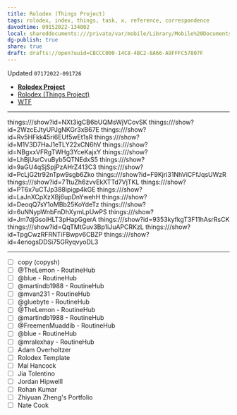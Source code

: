 ```yaml
---
title: Rolodex (Things Project)
tags: rolodex, index, things, task, x, reference, correspondence
davodtime: 09152022-134002
local: shareddocuments:///private/var/mobile/Library/Mobile%20Documents/iCloud~md~obsidian/Documents/OBSHIDDIAN/drafts/CBCCC000-14C8-4BC2-8A66-A9FFFC57807F.md
dg-publish: true
share: true
draft: drafts://open?uuid=CBCCC000-14C8-4BC2-8A66-A9FFFC57807F
---
```

Updated `07172022-091726`

- [**Rolodex Project**](things:///show?id=Tu4Cm6E49gQ4jxyhUvfaQ)
- [Rolodex (Things Project)](drafts://open?uuid=CBCCC000-14C8-4BC2-8A66-A9FFFC57807F)
- [WTF](https://davidblue.wtf/drafts/CBCCC000-14C8-4BC2-8A66-A9FFFC57807F.html)

---

things:///show?id=NXt3igCB6bUQMsWjVCovSK
things:///show?id=2WzcEJtyUPJgNKGr3xB67E
things:///show?id=Rv5HFkk45ri6EUf5wEt1sR
things:///show?id=M1V3D7HaJ1eTLY22xCN6hV
things:///show?id=NBgxxVFRgTWHg3YceKajxY
things:///show?id=LhBjUsrCvuByb5QTNEdxS5
things:///show?id=9aGU4qSjSpjPzAHrZ413C3
things:///show?id=PcLjG2tr92nTpw9sgb6Zko
things:///show?id=F9Kjri31NhViCFfJqsUWzR
things:///show?id=7TtuZh6zvvEkXTTd7VjTKL
things:///show?id=PT6x7uCTJp388ipigp4kGE
things:///show?id=LaJnXCpXzXBj6upDnYwehH
things:///show?id=DeoqQ7sY1oMBb25KoYdeTz
things:///show?id=6uNNypWnbFnDhXymLpUwPS
things:///show?id=Jm7djGsoiHLT3pHapGgerA
things:///show?id=9353kyfkgT3F11hAsrRsCK
things:///show?id=QqTMtGuv3Bp1iJuAPCRKzL
things:///show?id=TpgCwzRFRNTiFBwpv6CBZP
things:///show?id=4enogsDDSi75GRyqvyoDL3

---

- [ ] copy (copysh)
- [ ] @TheLemon - RoutineHub
- [ ] @blue - RoutineHub
- [ ] @martindb1988 - RoutineHub
- [ ] @mvan231 - RoutineHub
- [ ] @gluebyte - RoutineHub
- [ ] @TheLemon - RoutineHub
- [ ] @martindb1988 - RoutineHub
- [ ] @FreemenMuaddib - RoutineHub
- [ ] @blue - RoutineHub
- [ ] @mralexhay - RoutineHub
- [ ] Adam Overholtzer
- [ ] Rolodex Template
- [ ] Mal Hancock
- [ ] Jia Tolentino
- [ ] Jordan Hipwelll
- [ ] Rohan Kumar
- [ ] Zhiyuan Zheng's Portfolio
- [ ] Nate Cook
